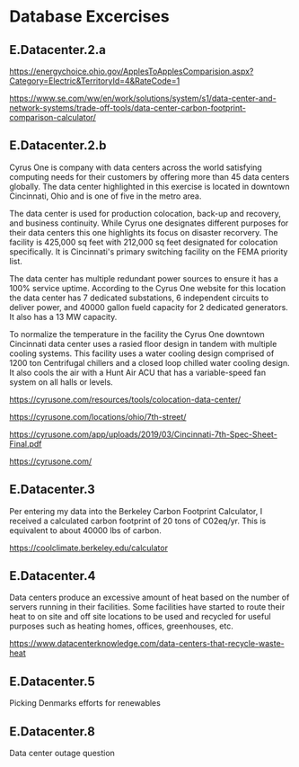 # Database Excercises

## E.Datacenter.2.a

https://energychoice.ohio.gov/ApplesToApplesComparision.aspx?Category=Electric&TerritoryId=4&RateCode=1

https://www.se.com/ww/en/work/solutions/system/s1/data-center-and-network-systems/trade-off-tools/data-center-carbon-footprint-comparison-calculator/


## E.Datacenter.2.b

Cyrus One is company with data centers across the world satisfying computing needs for their customers by offering more than 45 data centers globally. The data center highlighted in this exercise is located in downtown Cincinnati, Ohio and is one of five in the metro area. 

The data center is used for production colocation, back-up and recovery, and business continuity. While Cyrus one designates different purposes for their data centers this one highlights its focus on disaster recorvery. The facility is 425,000 sq feet with 212,000 sq feet designated for colocation specifically. It is Cincinnati's primary switching facility on the FEMA priority list.

The data center has multiple redundant power sources to ensure it has a 100% service uptime. According to the Cyrus One website for this location the data center has 7 dedicated substations, 6 independent circuits to deliver power, and 40000 gallon fueld capacity for 2 dedicated generators. It also has a 13 MW capacity.

To normalize the temperature in the facility the Cyrus One downtown Cincinnati data center uses a rasied floor design in tandem with multiple cooling systems. This facility uses a water cooling design comprised of 1200 ton Centrifugal chillers and a closed loop chilled water cooling design. It also cools the air with a Hunt Air ACU that has a variable-speed fan system on all halls or levels.

https://cyrusone.com/resources/tools/colocation-data-center/

https://cyrusone.com/locations/ohio/7th-street/

https://cyrusone.com/app/uploads/2019/03/Cincinnati-7th-Spec-Sheet-Final.pdf

https://cyrusone.com/


## E.Datacenter.3

Per entering my data into the Berkeley Carbon Footprint Calculator, I received a calculated carbon footprint of 20 tons of C02eq/yr. This is equivalent to about 40000 lbs of carbon.

https://coolclimate.berkeley.edu/calculator

## E.Datacenter.4

Data centers produce an excessive amount of heat based on the number of servers running in their facilities. Some facilities have started to route their heat to on site and off site locations to be used and recycled for useful purposes such as heating homes, offices, greenhouses, etc.

https://www.datacenterknowledge.com/data-centers-that-recycle-waste-heat

## E.Datacenter.5

Picking Denmarks efforts for renewables

## E.Datacenter.8

Data center outage question

